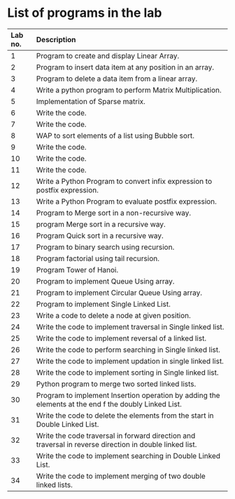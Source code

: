# List of programs in the lab

| Lab no. | Description |
| :------ | :---------- |
|1|   Program to create and display Linear Array.
|2|   Program to insert data item at any position in an array. 
|3|  Program to delete a data item from a linear array.
|4|  Write a python program to perform Matrix Multiplication.
|5|  Implementation of Sparse matrix.
|6|  Write the code.
|7|  Write the code.
|8|  WAP to sort elements of a list using Bubble sort. 
|9|  Write the code.  
|10| Write the code.  
|11| Write the code.  
|12| Write a Python Program to convert infix expression to postfix expression.
|13| Write a Python Program to evaluate postfix expression.
|14| Program to Merge sort in a non-recursive way.
|15| program Merge sort in a recursive way.
|16| Program Quick sort in a recursive way.
|17| Program to binary search using recursion.  
|18| Program factorial using tail recursion.   
|19| Program Tower of Hanoi. 
|20| Program to implement Queue Using array.   
|21| Program to implement Circular Queue Using array. 
|22| Program to implement Single Linked List. 
|23| Write a code to delete a node at given position.   
|24| Write the code to implement traversal in Single linked list.   
|25| Write the code to implement reversal of a linked list.  
|26| Write the code to perform searching in Single linked list.   
|27| Write the code to implement updation in single linked list.  
|28| Write the code to implement sorting in Single linked list. 
|29| Python program to merge two sorted linked lists.  
|30| Program to implement Insertion operation by adding the elements at the end f the doubly Linked List. 
|31| Write the code to delete the elements from the start in Double Linked List. 
|32| Write the code traversal in forward direction and traversal in reverse direction in double linked list.  
|33| Write the code to implement searching in Double Linked List.   
|34| Write the code to implement merging of two double linked lists.  
